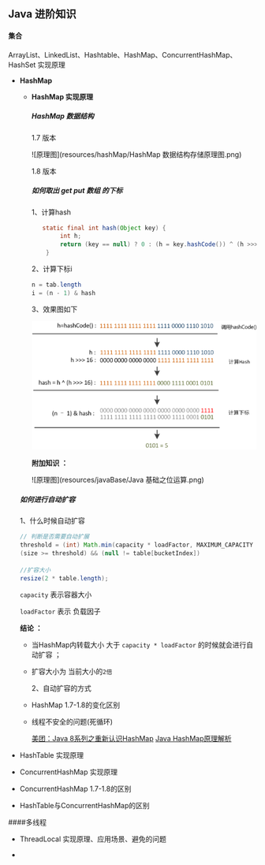 ## Java 进阶知识 

#### 集合

ArrayList、LinkedList、Hashtable、HashMap、ConcurrentHashMap、HashSet 实现原理

- **HashMap**

  - **HashMap  实现原理**

    ##### HashMap 数据结构

    1.7 版本 

    ![原理图](resources/hashMap/HashMap 数据结构存储原理图.png)

    1.8 版本



    ##### 如何取出 get put 数组 的下标

    1、计算hash

    ```java
       static final int hash(Object key) {
            int h;
            return (key == null) ? 0 : (h = key.hashCode()) ^ (h >>> 16);
        }
    ```

    2、计算下标i

    ```java
    n = tab.length
    i = (n - 1) & hash
    ```



    3、效果图如下

    ![原理图](resources/hashMap/hashcode.png)



    **附加知识 ：**

    ![原理图](resources/javaBase/Java 基础之位运算.png)





  ##### 如何进行自动扩容

  	1、什么时候自动扩容 

  ```java
  // 判断是否需要自动扩展
  threshold = (int) Math.min(capacity * loadFactor, MAXIMUM_CAPACITY + 1);
  (size >= threshold) && (null != table[bucketIndex])
      
  //扩容大小
  resize(2 * table.length);
  ```

  `capacity` 表示容器大小 

  `loadFactor` 表示 负载因子 



  **结论 ：**

  - 当HashMap内转载大小 大于  `capacity * loadFactor`  的时候就会进行自动扩容 ；

  - 扩容大小为 当前大小的`2倍` 


  	2、自动扩容的方式

  	













  - HashMap 1.7-1.8的变化区别 

  - 线程不安全的问题(死循环)

    [美团：Java 8系列之重新认识HashMap](https://tech.meituan.com/java_hashmap.html)
    [Java HashMap原理解析](https://yikun.github.io/2015/04/01/Java-HashMap%E5%B7%A5%E4%BD%9C%E5%8E%9F%E7%90%86%E5%8F%8A%E5%AE%9E%E7%8E%B0/)






- HashTable 实现原理 

- ConcurrentHashMap 实现原理  
- ConcurrentHashMap 1.7-1.8的区别

- HashTable与ConcurrentHashMap的区别






####多线程 

- ThreadLocal 实现原理、应用场景、避免的问题


- 



